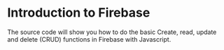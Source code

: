 # Introduction to Firebase
The source code will show you how to do the basic Create, read, update and delete (CRUD) functions in Firebase with Javascript.
